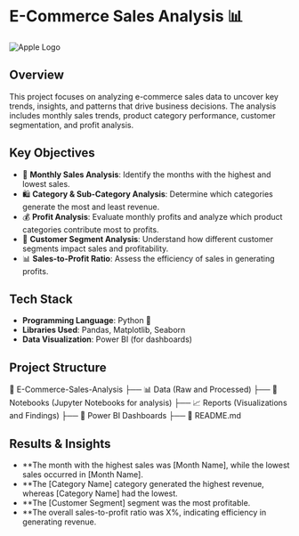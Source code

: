 # E-Commerce Sales Analysis 📊

![Apple Logo](apple_logo.jpeg)

## Overview
This project focuses on analyzing e-commerce sales data to uncover key trends, insights, and patterns that drive business decisions. The analysis includes monthly sales trends, product category performance, customer segmentation, and profit analysis.

## Key Objectives
- 📅 **Monthly Sales Analysis**: Identify the months with the highest and lowest sales.
- 🛍️ **Category & Sub-Category Analysis**: Determine which categories generate the most and least revenue.
- 💰 **Profit Analysis**: Evaluate monthly profits and analyze which product categories contribute most to profits.
- 👥 **Customer Segment Analysis**: Understand how different customer segments impact sales and profitability.
- 📊 **Sales-to-Profit Ratio**: Assess the efficiency of sales in generating profits.

## Tech Stack
- **Programming Language**: Python 🐍
- **Libraries Used**: Pandas, Matplotlib, Seaborn
- **Data Visualization**: Power BI (for dashboards)

## Project Structure
📂 E-Commerce-Sales-Analysis ├── 📊 Data (Raw and Processed) ├── 📜 Notebooks (Jupyter Notebooks for analysis) ├── 📈 Reports (Visualizations and Findings) ├── 📂 Power BI Dashboards ├── 📄 README.md

## Results & Insights
- **The month with the highest sales was [Month Name], while the lowest sales occurred in [Month Name].
- **The [Category Name] category generated the highest revenue, whereas [Category Name] had the lowest.
- **The [Customer Segment] segment was the most profitable.
- **The overall sales-to-profit ratio was X%, indicating efficiency in generating revenue.

  
